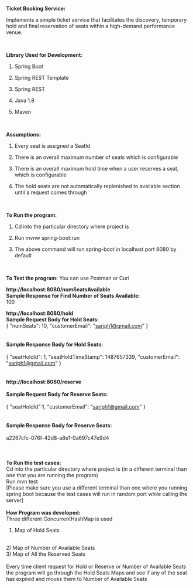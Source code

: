 <b>Ticket Booking Service:</b>


Implements a simple ticket service that facilitates the discovery, temporary hold and final reservation of seats within a high-demand performance venue.


<br>


<b>Library Used for Development:</b>

1)	Spring Boot 

2)	Spring REST Template

3)	Spring REST

4)	Java 1.8

5)	Maven
<br>



<b>Assumptions:</b>

1)	Every seat is assigned a SeatId

2)	There is an overall maximum number of seats which is configurable

3)	There is an overall maximum hold time when a user reserves a seat, which is configurable

4)	The hold seats are not automatically replenished to available section until a request comes through

<br>



<b>To Run the program:</b>

1)	Cd into the particular directory where project is

2)	Run mvnw spring-boot:run

3)	The above command will run spring-boot in localhost port 8080 by default

<br>


<b>To Test the program:</b>
You can use Postman or Curl
<br>


<b>http://localhost:8080/numSeatsAvailable</b>
<br>
<b>Sample Response for Find Number of Seats Available:</b>
<br>
100
<br>

<b>http://localhost:8080/hold</b>
<br>
<b>Sample Request Body for Hold Seats:</b>
<br>
{
  "numSeats": 10,
  "customerEmail": "sariph1@gmail.com"
}
<br>
<br>
<br>
<b>Sample Response Body for Hold Seats:</b>
<br>
<br>
{
  "seatHoldId": 1,
  "seatHoldTimeStamp": 1487657339,
  "customerEmail": "sariph1@gmail.com"
}
<br>
<br>
<br>
<b>http://localhost:8080/reserve</b>
<br>
<br>
<b>Sample Request Body for Reserve Seats:</b>
<br>
<br>
{
  "seatHoldId":1,
  "customerEmail": "sariph1@gmail.com"
}
<br>
<br>
<br>
<b>Sample Response Body for Reserve Seats:</b>
<br>
<br>
a2267cfc-076f-42d8-a8e1-0a697c47e9d4
<br>
<br>
<br>
<br>
<b>To Run the test cases:</b>
<br>
Cd into the particular directory where project is (in a different terminal than one that you are running the program)
<br>
Run mvn test
<br>
[Please make sure you use a different terminal than one where you running spring boot because the test cases will run in random port while calling the server]
<br>
<br>
<b>How Program was developed:</b>
<br>
Three different ConcurrentHashMap is used
<br>
1)	Map of Hold Seats
<br>
2)	Map of Number of Available Seats
<br>
3)	Map of All the Reserved Seats
<br>
<br>
Every time client request for Hold or Reserve or Number of Available Seats the program will go 
through the Hold Seats Maps and see if any of the seat has expired and moves them to Number of Available Seats
<br>
<br>
